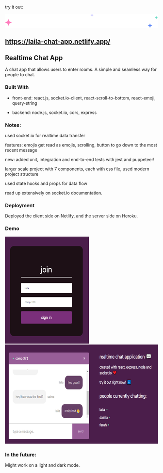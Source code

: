 try it out:

<img src="images/sparkles.svg" data-canonical-src="images/sparkles.png"/>

## https://laila-chat-app.netlify.app/


## Realtime Chat App

A chat app that allows users to enter rooms. A simple and seamless way for people to chat.

### Built With

* front-end: react.js, socket.io-client, react-scroll-to-bottom, react-emoji, query-string

* backend: node.js, socket.io, cors, express

### Notes:

used socket.io for realtime data transfer

features: emojis get read as emojis, scrolling, button to go down to the most recent message

new: added unit, integration and end-to-end tests with jest and puppeteer!

larger scale project with 7 components, each with css file, used modern project structure

used state hooks and props for data flow

read up extensively on socket.io documentation.

### Deployment

Deployed the client side on Netlify, and the server side on Heroku.

### Demo

<img src="images/join.png" data-canonical-src="images/join.png" width="277" height="353" />      <img src="images/chat%20room.png" data-canonical-src="images/chat%20room.png" width="667" height="327" />


### In the future:
Might work on a light and dark mode.
